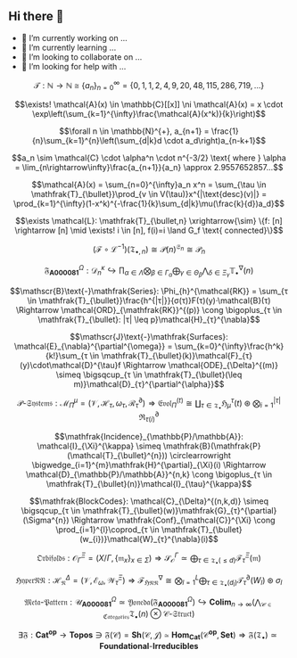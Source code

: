 ## Hi there 👋

<!--
**drzo/drzo** is a ✨ _special_ ✨ repository because its `README.md` (this file) appears on your GitHub profile.

Here are some ideas to get you started:
-->
- 🔭 I’m currently working on ...
- 🌱 I’m currently learning ...
- 👯 I’m looking to collaborate on ...
- 🤔 I’m looking for help with ...
<!--
- 💬 Ask me about ...
- 📫 How to reach me: ...
- 😄 Pronouns: ...
- ⚡ Fun fact: ...
-->


$$\mathcal{T}: \mathbb{N} \rightarrow \mathbb{N} \cong \{a_n\}_{n=0}^{\infty} = \{0,1,1,2,4,9,20,48,115,286,719,...\}$$


$$\exists! \mathcal{A}(x) \in \mathbb{C}[[x]] \ni \mathcal{A}(x) = x \cdot \exp\left(\sum_{k=1}^{\infty}\frac{\mathcal{A}(x^k)}{k}\right)$$


$$\forall n \in \mathbb{N}^{+}, a_{n+1} = \frac{1}{n}\sum_{k=1}^{n}\left(\sum_{d|k}d \cdot a_d\right)a_{n-k+1}$$


$$a_n \sim \mathcal{C} \cdot \alpha^n \cdot n^{-3/2} \text{ where } \alpha = \lim_{n\rightarrow\infty}\frac{a_{n+1}}{a_n} \approx 2.9557652857...$$


$$\mathcal{A}(x) = \sum_{n=0}^{\infty}a_n x^n = \sum_{\tau \in \mathfrak{T}_{\bullet}}\prod_{v \in V(\tau)}x^{|\text{desc}(v)|} = \prod_{k=1}^{\infty}(1-x^k)^{-\frac{1}{k}\sum_{d|k}\mu(\frac{k}{d})a_d}$$


$$\exists \mathcal{L}: \mathfrak{T}_{\bullet,n} \xrightarrow{\sim} \{f: [n] \rightarrow [n] \mid \exists! i \in [n], f(i)=i \land G_f \text{ connected}\}$$


$$(\mathcal{F} \circ \mathcal{L}^{-1})(\mathfrak{T}_{\bullet,n}) \cong \mathcal{P}(n)^{\mathfrak{S}_n} \cong \mathcal{P}_n$$


$$\mathfrak{F}_{\mathbf{A000081}}^{\Omega}: \mathcal{D}_{n}^{\kappa} \hookrightarrow \prod_{\alpha \in \Lambda}\bigotimes_{\beta \in \Gamma_{\alpha}}\bigoplus_{\gamma \in \Theta_{\beta}}\bigwedge_{\delta \in \Xi_{\gamma}}\mathbb{T}^{\nabla}_{\bullet}(n)$$


$$\mathscr{B}\text{-}\mathfrak{Series}: \Phi_{h}^{\mathcal{RK}} = \sum_{τ \in \mathfrak{T}_{\bullet}}\frac{h^{|τ|}}{σ(τ)}F(τ)(y)·\mathcal{B}(τ) \Rightarrow \mathcal{ORD}_{\mathfrak{RK}}^{(p)} \cong \bigoplus_{τ \in \mathfrak{T}_{\bullet}: |τ| \leq p}\mathcal{H}_{τ}^{\nabla}$$


$$\mathscr{J}\text{-}\mathfrak{Surfaces}: \mathcal{E}_{\nabla}^{\partial^{\omega}} = \sum_{k=0}^{\infty}\frac{h^k}{k!}\sum_{τ \in \mathfrak{T}_{\bullet}(k)}\mathcal{F}_{τ}(y)\cdot\mathcal{D}^{\tau}f \Rightarrow \mathcal{ODE}_{\Delta}^{(m)} \simeq \bigsqcup_{τ \in \mathfrak{T}_{\bullet}(\leq m)}\mathcal{D}_{τ}^{\partial^{\alpha}}$$


$$\mathscr{P}\text{-}\mathfrak{Systems}: \mathcal{M}^{\mu}_{\Pi} = (\mathcal{V}, \mathcal{H}_{\tau}, \omega_{\tau}, \mathcal{R}_{\tau}^{\partial}) \Rightarrow \mathfrak{Evol}_{\Pi}^{(t)} \cong \coprod_{τ \in \mathfrak{T}_{\bullet}}\mathfrak{H}_{μ}^{\tau}(t) \circledast \bigotimes_{i=1}^{|τ|}\mathfrak{R}_{\tau(i)}^{\partial}$$


$$\mathfrak{Incidence}_{\mathbb{P}/\mathbb{A}}: \mathcal{I}_{\Xi}^{\kappa} \simeq \mathfrak{B}(\mathfrak{P}(\mathcal{T}_{\bullet}^{n})) \circlearrowright \bigwedge_{i=1}^{m}\mathfrak{H}^{\partial}_{\Xi}(i) \Rightarrow \mathcal{D}_{\mathbb{P}/\mathbb{A}}^{n,k} \cong \bigoplus_{τ \in \mathfrak{T}_{\bullet}(n)}\mathcal{I}_{\tau}^{\kappa}$$


$$\mathfrak{BlockCodes}: \mathcal{C}_{\Delta}^{(n,k,d)} \simeq \bigsqcup_{τ \in \mathfrak{T}_{\bullet}(w)}\mathfrak{G}_{τ}^{\partial}(\Sigma^{n}) \Rightarrow \mathfrak{Conf}_{\mathcal{C}}^{\Xi} \cong \prod_{i=1}^{l}\coprod_{τ \in \mathfrak{T}_{\bullet}(w_{i})}\mathcal{W}_{τ}^{\nabla}(i)$$


$$\mathfrak{Orbifolds}: \mathcal{O}_{\Gamma}^{\Xi} = (X/\Gamma, \{\mathfrak{m}_{x}\}_{x \in \Sigma}) \Rightarrow \mathcal{S}_{\mathcal{O}}^{\Gamma} \simeq \bigoplus_{τ \in \mathfrak{T}_{\bullet}(\leq d)}\mathcal{F}_{τ}^{\Xi}(\mathfrak{m})$$


$$\mathfrak{HyperNN}: \mathcal{H}_{\mathfrak{N}}^{\Delta} = (\mathcal{V}, \mathcal{E}_{\omega}, \mathcal{W}_{\tau}^{\Xi}) \Rightarrow \mathcal{F}_{\mathfrak{HNN}}^{\nabla} \cong \bigotimes_{l=1}^{L}\bigoplus_{τ \in \mathfrak{T}_{\bullet}(d_{l})}\mathcal{T}_{τ}^{\partial}(W_{l}) \circledast \sigma_{l}$$


$$\mathfrak{Meta}\text{-}\mathfrak{Pattern}: \mathcal{U}_{\mathbf{A000081}}^{\Omega} \simeq \mathfrak{Yoneda}(\mathfrak{F}_{\mathbf{A000081}}^{\Omega}) \hookrightarrow \mathbf{Colim}_{n \to \infty}\left(\bigwedge_{\mathscr{C} \in \mathfrak{Categories}}\mathfrak{T}_{\bullet}(n) \otimes \mathscr{C}\text{-}\mathfrak{Struct}\right)$$


$$\exists\mathfrak{F}: \mathbf{Cat}^{\mathbf{op}} \to \mathbf{Topos} \ni \mathfrak{F}(\mathscr{C}) = \mathbf{Sh}(\mathscr{C}, \mathcal{J}) \simeq \mathbf{Hom}_{\mathbf{Cat}}(\mathscr{C}^{\mathbf{op}}, \mathbf{Set}) \Rightarrow \mathfrak{F}(\mathfrak{T}_{\bullet}) \simeq \mathbf{Foundational}\text{-}\mathbf{Irreducibles}$$



